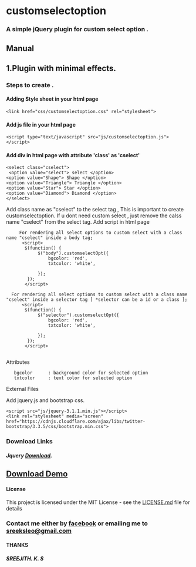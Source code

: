 # customselectoption
### A simple jQuery plugin for custom select option  .

## Manual
## 1.Plugin  with minimal effects.

### Steps to create .

#### Adding Style sheet in your html page

```<link href="css/customselectoption.css" rel="stylesheet">```

#### Add js file in your html page

```<script type="text/javascript" src="js/customselectoption.js"></script> ```

#### Add div in html page with attribute 'class' as  'cselect' 

```
<select class="cselect">
 <option value="select"> select </option>
<option value="Shape"> Shape </option>
<option value="Triangle"> Triangle </option>
<option value="Star"> Star </option>
<option value="Diamond"> Diamond </option>
</select>
```
 Add class name as "cselect" to the select tag , This is important to create customselectoption.
 If u dont need custom select , just remove the calss name "cselect" from the select tag.
 Add script in html page

```
     For rendering all select options to custom select with a class name "cselect" inside a body tag;
      <script>
       $(function() {
            $("body").customselectOpt({
                bgcolor: 'red',
                txtcolor: 'white',
              
            });
        });
       </script> 
```

```
  For rendering all select options to custom select with a class name "cselect" inside a selector tag [ *selector can be a id or a class ];
      <script>
       $(function() {
            $("selector").customselectOpt({
                bgcolor: 'red',
                txtcolor: 'white',
               
            });
        });
       </script> 
       
```

Attributes

   ```
      bgcolor      : background color for selected option
      txtcolor     : text color for selected option
  ```


External Files 

 Add jquery.js and bootstrap css.
 ```
<script src="js/jquery-3.1.1.min.js"></script>
<link rel="stylesheet" media="screen" href="https://cdnjs.cloudflare.com/ajax/libs/twitter-bootstrap/3.3.5/css/bootstrap.min.css">
 ```
 
### Download Links 

##### Jquery [Download](http://jquery.com/download/).
## [Download Demo](https://github.com/sreejithkarthikeyan/customselectoption/tree/master/demo)

#### License

This project is licensed under the MIT License - see the [LICENSE.md](https://github.com/sreejithkarthikeyan/customselectoption/blob/master/LICENSE.md) file for details


### Contact me either by [facebook](https://www.facebook.com/sreejithks)  or emailing me to [sreeksleo@gmail.com](https://mailto:sreeksleo@gmail.com)

#### THANKS
##### SREEJITH. K. S

